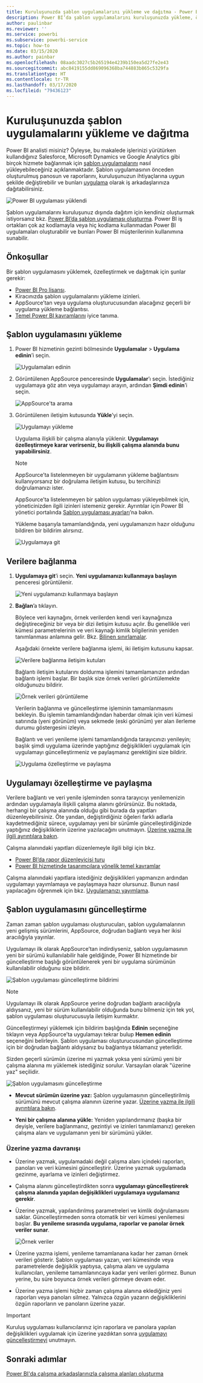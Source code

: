 ```yaml
---
title: Kuruluşunuzda şablon uygulamalarını yükleme ve dağıtma - Power BI
description: Power BI’da şablon uygulamalarını kuruluşunuzda yükleme, özelleştirme ve dağıtma hakkında bilgi edinin.
author: paulinbar
ms.reviewer: ''
ms.service: powerbi
ms.subservice: powerbi-service
ms.topic: how-to
ms.date: 03/15/2020
ms.author: painbar
ms.openlocfilehash: 08aadc3027c5b265194e4239b150ea5d27fe2e43
ms.sourcegitcommit: abc8419155dd869096368ba744883b865c5329fa
ms.translationtype: HT
ms.contentlocale: tr-TR
ms.lasthandoff: 03/17/2020
ms.locfileid: "79436123"
---
```

# <a name="install-and-distribute-template-apps-in-your-organization"></a>Kuruluşunuzda şablon uygulamalarını yükleme ve dağıtma

Power BI analisti misiniz? Öyleyse, bu makalede işlerinizi yürütürken kullandığınız Salesforce, Microsoft Dynamics ve Google Analytics gibi birçok hizmete bağlanmak için [şablon uygulamalarını](service-template-apps-overview.md) nasıl yükleyebileceğiniz açıklanmaktadır. Şablon uygulamasının önceden oluşturulmuş panosun ve raporlarını, kuruluşunuzun ihtiyaçlarına uygun şekilde değiştirebilir ve bunları [uygulama](consumer/end-user-apps.md) olarak iş arkadaşlarınıza dağıtabilirsiniz. 

![Power BI uygulaması yüklendi](media/service-template-apps-install-distribute/power-bi-get-apps.png)

Şablon uygulamalarını kuruluşunuz dışında dağıtım için kendiniz oluşturmak istiyorsanız bkz. [Power BI’da şablon uygulaması oluşturma](service-template-apps-create.md). Power BI iş ortakları çok az kodlamayla veya hiç kodlama kullanmadan Power BI uygulamaları oluşturabilir ve bunları Power BI müşterilerinin kullanımına sunabilir. 

## <a name="prerequisites"></a>Önkoşullar  

Bir şablon uygulamasını yüklemek, özelleştirmek ve dağıtmak için şunlar gerekir: 

* [Power BI Pro lisansı](service-self-service-signup-for-power-bi.md).
* Kiracınızda şablon uygulamalarını yükleme izinleri.
* AppSource’tan veya uygulama oluşturucusundan alacağınız geçerli bir uygulama yükleme bağlantısı.
* [Temel Power BI kavramlarını](service-basic-concepts.md) iyice tanıma.

## <a name="install-a-template-app"></a>Şablon uygulamasını yükleme

1. Power BI hizmetinin gezinti bölmesinde **Uygulamalar** > **Uygulama edinin**’i seçin.

    ![Uygulamaları edinin](media/service-template-apps-install-distribute/power-bi-get-apps-arrow.png)

1. Görüntülenen AppSource penceresinde **Uygulamalar**’ı seçin. İstediğiniz uygulamaya göz atın veya uygulamayı arayın, ardından **Şimdi edinin**’i seçin.

    ![AppSource'ta arama](media/service-template-apps-install-distribute/power-bi-appsource.png)

1. Görüntülenen iletişim kutusunda **Yükle**’yi seçin.

    ![Uygulamayı yükleme](media/service-template-apps-install-distribute/power-install-dialog.png)
    
    Uygulama ilişkili bir çalışma alanıyla yüklenir. **Uygulamayı özelleştirmeye karar verirseniz, bu ilişkili çalışma alanında bunu yapabilirsiniz**.

    > [!NOTE]
    > AppSource’ta listelenmeyen bir uygulamanın yükleme bağlantısını kullanıyorsanız bir doğrulama iletişim kutusu, bu tercihinizi doğrulamanızı ister.
    >
    >AppSource’ta listelenmeyen bir şablon uygulaması yükleyebilmek için, yöneticinizden ilgili izinleri istemeniz gerekir. Ayrıntılar için Power BI yönetici portalında [Şablon uygulaması ayarları](service-admin-portal.md#template-apps-settings)’na bakın.

    Yükleme başarıyla tamamlandığında, yeni uygulamanızın hazır olduğunu bildiren bir bildirim alırsınız.

    ![Uygulamaya git](media/service-template-apps-install-distribute/power-bi-go-to-app.png)

## <a name="connect-to-data"></a>Verilere bağlanma

1. **Uygulamaya git**’i seçin. **Yeni uygulamanızı kullanmaya başlayın** penceresi görüntülenir.

   ![Yeni uygulamanızı kullanmaya başlayın](media/service-template-apps-install-distribute/power-bi-template-app-get-started.png)

1. **Bağlan**’a tıklayın.
    
    Böylece veri kaynağını, örnek verilerden kendi veri kaynağınıza değiştireceğiniz bir veya bir dizi iletişim kutusu açılır. Bu genellikle veri kümesi parametrelerinin ve veri kaynağı kimlik bilgilerinin yeniden tanımlanması anlamına gelir. Bkz. [Bilinen sınırlamalar](service-template-apps-tips.md#known-limitations).
    
    Aşağıdaki örnekte verilere bağlanma işlemi, iki iletişim kutusunu kapsar.

   ![Verilere bağlanma iletişim kutuları](media/service-template-apps-install-distribute/power-bi-template-app-connect-to-data-dialogs.png)

    Bağlantı iletişim kutularını doldurma işlemini tamamlamanızın ardından bağlantı işlemi başlar. Bir başlık size örnek verileri görüntülemekte olduğunuzu bildirir.

    ![Örnek verileri görüntüleme](media/service-template-apps-install-distribute/power-bi-template-app-viewing-sample-data.png)

    Verilerin bağlanma ve güncelleştirme işleminin tamamlanmasını bekleyin. Bu işlemin tamamlandığından haberdar olmak için veri kümesi satırında (yeni görünüm) veya sekmede (eski görünüm) yer alan ilerleme durumu göstergesini izleyin.

   Bağlantı ve veri yenileme işlemi tamamlandığında tarayıcınızı yenileyin; başlık şimdi uygulama üzerinde yaptığınız değişiklikleri uygulamak için uygulamayı güncelleştirmeniz ve paylaşmanız gerektiğini size bildirir.

    ![Uygulama özelleştirme ve paylaşma](media/service-template-apps-install-distribute/power-bi-template-app-customize-share.png)

## <a name="customize-and-share-the-app"></a>Uygulamayı özelleştirme ve paylaşma

Verilere bağlantı ve veri yenile işleminden sonra tarayıcıyı yenilemenizin ardından uygulamayla ilişkili çalışma alanını görürsünüz. Bu noktada, herhangi bir çalışma alanında olduğu gibi burada da yapıtları düzenleyebilirsiniz. Öte yandan, değiştirdiğiniz öğeleri farklı adlarla kaydetmediğiniz sürece, uygulamayı yeni bir sürümle güncelleştirdiğinizde yaptığınız değişikliklerin üzerine yazılacağını unutmayın. [Üzerine yazma ile ilgili ayrıntılara bakın](#overwrite-behavior).

Çalışma alanındaki yapıtları düzenlemeyle ilgili bilgi için bkz.
* [Power BI’da rapor düzenleyicisi turu](service-the-report-editor-take-a-tour.md)
* [Power BI hizmetinde tasarımcılara yönelik temel kavramlar](service-basic-concepts.md)

Çalışma alanındaki yapıtlara istediğiniz değişiklikleri yapmanızın ardından uygulamayı yayımlamaya ve paylaşmaya hazır olursunuz. Bunun nasıl yapılacağını öğrenmek için bkz. [Uygulamanızı yayımlama](service-create-distribute-apps.md#publish-your-app).

## <a name="update-a-template-app"></a>Şablon uygulamasını güncelleştirme

Zaman zaman şablon uygulaması oluşturucuları, şablon uygulamalarının yeni gelişmiş sürümlerini, AppSource, doğrudan bağlantı veya her ikisi aracılığıyla yayınlar.

Uygulamayı ilk olarak AppSource’tan indirdiyseniz, şablon uygulamasının yeni bir sürümü kullanılabilir hale geldiğinde, Power BI hizmetinde bir güncelleştirme başlığı görüntülenerek yeni bir uygulama sürümünün kullanılabilir olduğunu size bildirir.

  ![Şablon uygulaması güncelleştirme bildirimi](media/service-template-apps-install-distribute/power-bi-new-app-version-notification.png)

>[!NOTE]
>Uygulamayı ilk olarak AppSource yerine doğrudan bağlantı aracılığıyla aldıysanız, yeni bir sürüm kullanılabilir olduğunda bunu bilmeniz için tek yol, şablon uygulaması oluşturucusuyla iletişim kurmaktır.

  Güncelleştirmeyi yüklemek için bildirim başlığında **Edinin** seçeneğine tıklayın veya AppSource’ta uygulamayı tekrar bulup **Hemen edinin** seçeneğini belirleyin. Şablon uygulaması oluşturucusundan güncelleştirme için bir doğrudan bağlantı aldıysanız bu bağlantıya tıklamanız yeterlidir.
  
  Sizden geçerli sürümün üzerine mi yazmak yoksa yeni sürümü yeni bir çalışma alanına mı yüklemek istediğiniz sorulur. Varsayılan olarak "üzerine yaz" seçilidir.

  ![Şablon uygulamasını güncelleştirme](media/service-template-apps-install-distribute/power-bi-update-app-overwrite.png)

- **Mevcut sürümün üzerine yaz:** Şablon uygulamasının güncelleştirilmiş sürümünü mevcut çalışma alanının üzerine yazar. [Üzerine yazma ile ilgili ayrıntılara bakın](#overwrite-behavior).

- **Yeni bir çalışma alanına yükle:** Yeniden yapılandırmanız (başka bir deyişle, verilere bağlanmanız, gezintiyi ve izinleri tanımlamanız) gereken çalışma alanı ve uygulamanın yeni bir sürümünü yükler.

### <a name="overwrite-behavior"></a>Üzerine yazma davranışı

* Üzerine yazmak, uygulamadaki değil çalışma alanı içindeki raporları, panoları ve veri kümesini güncelleştirir. Üzerine yazmak uygulamada gezinme, ayarlama ve izinleri değiştirmez.
* Çalışma alanını güncelleştirdikten sonra **uygulamayı güncelleştirerek çalışma alanında yapılan değişiklikleri uygulamaya uygulamanız gerekir**.
* Üzerine yazmak, yapılandırılmış parametreleri ve kimlik doğrulamasını saklar. Güncelleştirmeden sonra otomatik bir veri kümesi yenilemesi başlar. **Bu yenileme sırasında uygulama, raporlar ve panolar örnek veriler sunar**.

  ![Örnek veriler](media/service-template-apps-install-distribute/power-bi-sample-data.png)

* Üzerine yazma işlemi, yenileme tamamlanana kadar her zaman örnek verileri gösterir. Şablon uygulaması yazarı, veri kümesinde veya parametrelerde değişiklik yaptıysa, çalışma alanı ve uygulama kullanıcıları, yenileme tamamlanıncaya kadar yeni verileri görmez. Bunun yerine, bu süre boyunca örnek verileri görmeye devam eder.
* Üzerine yazma işlemi hiçbir zaman çalışma alanına eklediğiniz yeni raporları veya panoları silmez. Yalnızca özgün yazarın değişikliklerini özgün raporların ve panoların üzerine yazar.

>[!IMPORTANT]
>Kuruluş uygulaması kullanıcılarınız için raporlara ve panolara yapılan değişiklikleri uygulamak için üzerine yazdıktan sonra [uygulamayı güncelleştirmeyi](#customize-and-share-the-app) unutmayın.

## <a name="next-steps"></a>Sonraki adımlar

[Power BI'da çalışma arkadaşlarınızla çalışma alanları oluşturma](service-create-workspaces.md)
